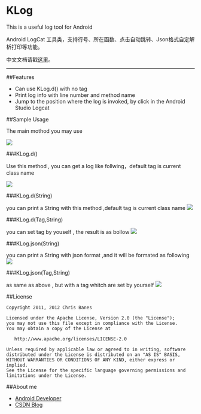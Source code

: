 # KLog

This is a useful log tool for Android 

Android LogCat 工具类，支持行号、所在函数、点击自动跳转、Json格式自定解析打印等功能。

中文文档请戳[这里]()。

---

##Features

- Can use KLog.d() with no tag
- Print log info with line number and method name
- Jump to the position where the log is invoked, by click in the Android Studio Logcat

##Sample Usage

The main mothod you may use

![](http://i13.tietuku.com/6975553e0ea34af7.png)

###KLog.d()

Use this method , you can get a log like follwing，default tag is current class name

![](http://i13.tietuku.com/6eac96ebfbea82cb.png)

###KLog.d(String)

you can print a String with this method ,default tag is current class name
![](http://i13.tietuku.com/95871d0388a27777.png)

###KLog.d(Tag,String)

you can set tag by youself , the result is as bollow 
![](http://i13.tietuku.com/f0286fa45f975346.png)

###KLog.json(String)

you can print a String with json format ,and it will be formated as following
![](http://i13.tietuku.com/767fa81ad27c8f9f.png)

###KLog.json(Tag,String)

as same as above , but with a tag whitch are set by yourself
![](http://i13.tietuku.com/bc9714547a4f50fe.png)

##License

```
Copyright 2011, 2012 Chris Banes

Licensed under the Apache License, Version 2.0 (the "License");
you may not use this file except in compliance with the License.
You may obtain a copy of the License at

   http://www.apache.org/licenses/LICENSE-2.0

Unless required by applicable law or agreed to in writing, software
distributed under the License is distributed on an "AS IS" BASIS,
WITHOUT WARRANTIES OR CONDITIONS OF ANY KIND, either express or implied.
See the License for the specific language governing permissions and
limitations under the License.
```

##About me
- [Android Developer](http://weibo.com/zhaokaiqiang1992)
- [CSDN Blog](http://blog.csdn.net/zhaokaiqiang1992)